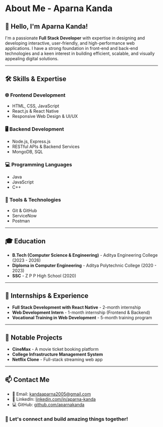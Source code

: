 # About Me - Aparna Kanda

## 👋 Hello, I'm Aparna Kanda!
I'm a passionate **Full Stack Developer** with expertise in designing and developing interactive, user-friendly, and high-performance web applications. I have a strong foundation in front-end and back-end technologies and a keen interest in building efficient, scalable, and visually appealing digital solutions.

---

## 🛠️ Skills & Expertise

### 🌐 Frontend Development
- HTML, CSS, JavaScript
- React.js & React Native
- Responsive Web Design & UI/UX

### 🖥️ Backend Development
- Node.js, Express.js
- RESTful APIs & Backend Services
- MongoDB, SQL

### 💻 Programming Languages
- Java
- JavaScript
- C++

### 🚀 Tools & Technologies
- Git & GitHub
- ServiceNow
- Postman

---

## 🎓 Education
- **B.Tech (Computer Science & Engineering)** - Aditya Engineering College (2023 - 2026)
- **Diploma in Computer Engineering** - Aditya Polytechnic College (2020 - 2023)
- **SSC** - Z P P High School (2020)

---

## 💼 Internships & Experience
- **Full Stack Development with React Native** - 2-month internship
- **Web Development Intern** - 1-month internship (Frontend & Backend)
- **Vocational Training in Web Development** - 5-month training program

---

## 📂 Notable Projects
- **CineMax** - A movie ticket booking platform
- **College Infrastructure Management System**
- **Netflix Clone** - Full-stack streaming web app

---

## 📫 Contact Me
- 📧 Email: [kandaaparna2005@gmail.com](mailto:kandaaparna2005@gmail.com)
- 🔗 LinkedIn: [linkedin.com/in/aparna-kanda](https://www.linkedin.com/in/aparna-kanda/)
- 💻 GitHub: [github.com/aparnakanda](https://github.com/aparnakanda)

### 🌟 Let's connect and build amazing things together!

